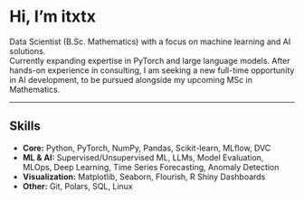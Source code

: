 # Hi, I’m itxtx

Data Scientist (B.Sc. Mathematics) with a focus on machine learning and AI solutions.  
Currently expanding expertise in PyTorch and large language models. After hands-on experience in consulting, I am seeking a new full-time opportunity in AI development, to be pursued alongside my upcoming MSc in Mathematics.

---

## Skills

- **Core:** Python, PyTorch, NumPy, Pandas, Scikit-learn, MLflow, DVC
- **ML & AI:** Supervised/Unsupervised ML, LLMs, Model Evaluation, MLOps, Deep Learning, Time Series Forecasting, Anomaly Detection
- **Visualization:** Matplotlib, Seaborn, Flourish, R Shiny Dashboards
- **Other:** Git, Polars, SQL, Linux
